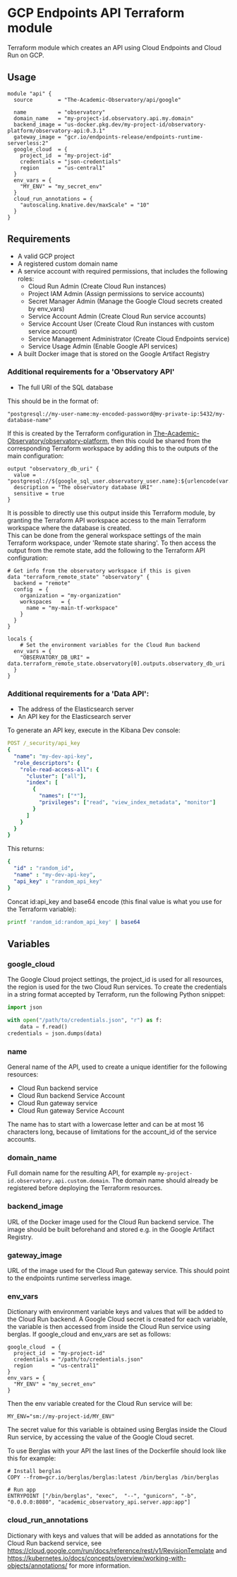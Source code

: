 # GCP Endpoints API Terraform module

Terraform module which creates an API using Cloud Endpoints and Cloud Run on GCP.

## Usage
```hcl
module "api" {
  source        = "The-Academic-Observatory/api/google"
  
  name          = "observatory"
  domain_name   = "my-project-id.observatory.api.my.domain"
  backend_image = "us-docker.pkg.dev/my-project-id/observatory-platform/observatory-api:0.3.1"
  gateway_image = "gcr.io/endpoints-release/endpoints-runtime-serverless:2"
  google_cloud  = {
    project_id  = "my-project-id"
    credentials = "json-credentials"
    region      = "us-central1"
  }
  env_vars = {
    "MY_ENV" = "my_secret_env"
  }
  cloud_run_annotations = {
    "autoscaling.knative.dev/maxScale" = "10"
  }
}
```

## Requirements
* A valid GCP project
* A registered custom domain name
* A service account with required permissions, that includes the following roles:
  * Cloud Run Admin (Create Cloud Run instances)
  * Project IAM Admin (Assign permissions to service accounts)
  * Secret Manager Admin (Manage the Google Cloud secrets created by env_vars)
  * Service Account Admin (Create Cloud Run service accounts)
  * Service Account User (Create Cloud Run instances with custom service account)
  * Service Management Administrator (Create Cloud Endpoints service)
  * Service Usage Admin (Enable Google API services)
* A built Docker image that is stored on the Google Artifact Registry  

### Additional requirements for a 'Observatory API'
* The full URI of the SQL database

This should be in the format of:  
```
"postgresql://my-user-name:my-encoded-password@my-private-ip:5432/my-database-name"
```

If this is created by the Terraform configuration in 
[The-Academic-Observatory/observatory-platform](https://github.com/The-Academic-Observatory/observatory-platform/tree/develop/observatory-platform/observatory/platform/terraform),
then this could be shared from the corresponding Terraform workspace by adding this to the outputs of the main 
configuration:
```hcl
output "observatory_db_uri" {
  value = "postgresql://${google_sql_user.observatory_user.name}:${urlencode(var.observatory.postgres_password)}@${google_sql_database_instance.observatory_db_instance.private_ip_address}:5432/${google_sql_database.observatory_db.name}"
  description = "The observatory database URI"
  sensitive = true
}
```

It is possible to directly use this output inside this Terraform module, by granting the Terraform API workspace 
access to the main Terraform workspace where the database is created.  
This can be done from the general workspace settings of the main Terraform workspace, under 'Remote state sharing'.
To then access the output from the remote state, add the following to the Terraform API configuration:
```hcl
# Get info from the observatory workspace if this is given
data "terraform_remote_state" "observatory" {
  backend = "remote"
  config  = {
    organization = "my-organization"
    workspaces   = {
      name = "my-main-tf-workspace"
    }
  }
}

locals {
    # Set the environment variables for the Cloud Run backend
  env_vars = {
    "OBSERVATORY_DB_URI" = data.terraform_remote_state.observatory[0].outputs.observatory_db_uri
  }
}
```

### Additional requirements for a 'Data API':
* The address of the Elasticsearch server
* An API key for the Elasticsearch server

To generate an API key, execute in the Kibana Dev console:
```yaml
POST /_security/api_key
{
  "name": "my-dev-api-key",
  "role_descriptors": { 
    "role-read-access-all": {
      "cluster": ["all"],
      "index": [
        {
          "names": ["*"],
          "privileges": ["read", "view_index_metadata", "monitor"]
        }
      ]
    }
  }
}
```  

This returns:
```yaml
{
  "id" : "random_id",
  "name" : "my-dev-api-key",
  "api_key" : "random_api_key"
}
```

Concat id:api_key and base64 encode (this final value is what you use for the Terraform variable):
```bash
printf 'random_id:random_api_key' | base64
```

## Variables
### google_cloud
The Google Cloud project settings, the project_id is used for all resources, the region is used for the two Cloud Run 
services. To create the credentials in a string format accepted by Terraform, run the following Python snippet:

```python
import json

with open("/path/to/credentials.json", "r") as f:
    data = f.read()
credentials = json.dumps(data)
```

### name
General name of the API, used to create a unique identifier for the following resources:
- Cloud Run backend service
- Cloud Run backend Service Account
- Cloud Run gateway service
- Cloud Run gateway Service Account

The name has to start with a lowercase letter and can be at most 16 characters long, because of limitations for the 
account_id of the service accounts. 

### domain_name
Full domain name for the resulting API, for example `my-project-id.observatory.api.custom.domain`.
The domain name should already be registered before deploying the Terraform resources.

### backend_image
URL of the Docker image used for the Cloud Run backend service. 
The image should be built beforehand and stored e.g. in the Google Artifact Registry.

### gateway_image
URL of the image used for the Cloud Run gateway service.
This should point to the endpoints runtime serverless image.

### env_vars
Dictionary with environment variable keys and values that will be added to the Cloud Run backend.
A Google Cloud secret is created for each variable, the variable is then accessed from inside the Cloud Run service
using berglas.
If google_cloud and env_vars are set as follows:
```hcl
google_cloud  = {
  project_id  = "my-project-id"
  credentials = "/path/to/credentials.json"
  region      = "us-central1"
}
env_vars = {
  "MY_ENV" = "my_secret_env"
}
```
Then the env variable created for the Cloud Run service will be:
```hcl
MY_ENV="sm://my-project-id/MY_ENV"
```
The secret value for this variable is obtained using Berglas inside the Cloud Run service, by accessing the value of 
the Google Cloud secret.

To use Berglas with your API the last lines of the Dockerfile should look like this for example:
```Docker
# Install berglas
COPY --from=gcr.io/berglas/berglas:latest /bin/berglas /bin/berglas

# Run app
ENTRYPOINT ["/bin/berglas", "exec",  "--", "gunicorn", "-b", "0.0.0.0:8080", "academic_observatory_api.server.app:app"]
```

### cloud_run_annotations
Dictionary with keys and values that will be added as annotations for the Cloud Run backend service, see 
https://cloud.google.com/run/docs/reference/rest/v1/RevisionTemplate and https://kubernetes.io/docs/concepts/overview/working-with-objects/annotations/ for more information.

